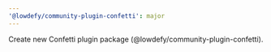 ```yaml
---
'@lowdefy/community-plugin-confetti': major
---
```


Create new Confetti plugin package (@lowdefy/community-plugin-confetti).
